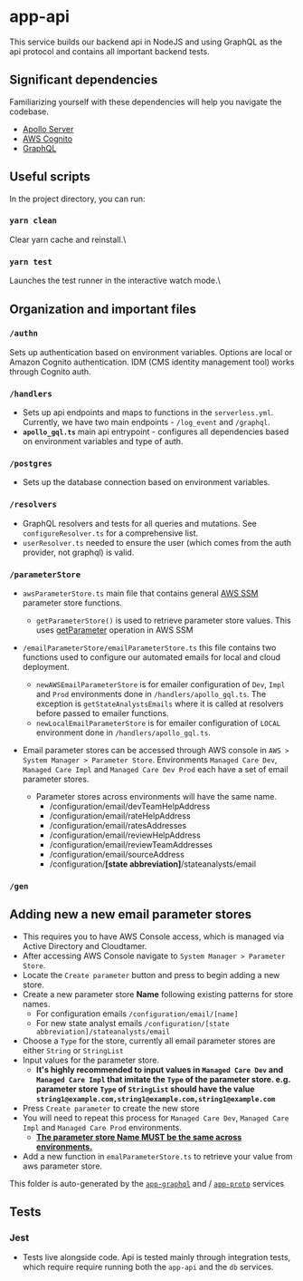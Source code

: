 # app-api

This service builds our backend api in NodeJS and using GraphQL as the api protocol and contains all important backend tests.

## Significant dependencies

Familiarizing yourself with these dependencies will help you navigate the codebase.

-   [Apollo Server](https://www.apollographql.com/docs/apollo-server/)
-   [AWS Cognito](https://docs.aws.amazon.com/cognito/latest/developerguide/what-is-amazon-cognito.html)
-   [GraphQL](https://graphql.org/learn/)

## Useful scripts

In the project directory, you can run:

### `yarn clean`

Clear yarn cache and reinstall.\

### `yarn test`

Launches the test runner in the interactive watch mode.\

## Organization and important files

### `/authn`

Sets up authentication based on environment variables. Options are local or Amazon Cognito authentication. IDM (CMS identity management tool) works through Cognito auth.

### `/handlers`

-   Sets up api endpoints and maps to functions in the `serverless.yml`. Currently, we have two main endpoints - `/log_event` and `/graphql`.
-   **`apollo_gql.ts`** main api entrypoint - configures all dependencies based on environment variables and type of auth.

### `/postgres`

-   Sets up the database connection based on environment variables.

### `/resolvers`

- GraphQL resolvers and tests for all queries and mutations. See `configureResolver.ts` for a comprehensive list.
- `userResolver.ts` needed to ensure the user (which comes from the auth provider, not graphql) is valid.

### `/parameterStore`

- `awsParameterStore.ts` main file that contains general [AWS SSM](https://docs.aws.amazon.com/AWSJavaScriptSDK/latest/AWS/SSM.html) parameter store functions.
  - `getParameterStore()` is used to retrieve parameter store values. This uses [getParameter](https://docs.aws.amazon.com/AWSJavaScriptSDK/latest/AWS/SSM.html#getParameter-property) operation in AWS SSM
  
- `/emailParameterStore/emailParameterStore.ts` this file contains two functions used to configure our automated emails for local and cloud deployment.
  - `newAWSEmailParameterStore` is for emailer configuration of `Dev`, `Impl` and `Prod` environments done in `/handlers/apollo_gql.ts`. The exception is `getStateAnalystsEmails` where it is called at resolvers before passed to emailer functions.
  - `newLocalEmailParameterStore` is for emailer configuration of `LOCAL` environment done in `/handlers/apollo_gql.ts`.

- Email parameter stores can be accessed through AWS console in `AWS > System Manager > Parameter Store`. Environments `Managed Care Dev`, `Managed Care Impl` and `Managed Care Dev Prod` each have a set of email parameter stores.
  - Parameter stores across environments will have the same name.
    - /configuration/email/devTeamHelpAddress 
    - /configuration/email/rateHelpAddress 
    - /configuration/email/ratesAddresses
    - /configuration/email/reviewHelpAddress 
    - /configuration/email/reviewTeamAddresses
    - /configuration/email/sourceAddress
    - /configuration/**[state abbreviation]**/stateanalysts/email

### `/gen`

## Adding new a new email parameter stores
- This requires you to have AWS Console access, which is managed via Active Directory and Cloudtamer.
- After accessing AWS Console navigate to `System Manager > Parameter Store`.
- Locate the `Create parameter` button and press to begin adding a new store.
- Create a new parameter store **Name** following existing patterns for store names.
    - For configuration emails `/configuration/email/[name]`
    - For new state analyst emails `/configuration/[state abbreviation]/stateanalysts/email`
- Choose a `Type` for the store, currently all email parameter stores are either `String` or `StringList`
- Input values for the parameter store.
    - **It's highly recommended to input values in `Managed Care Dev` and `Managed Care Impl` that imitate the `Type` of the parameter store. e.g. parameter store `Type` of `StringList` should have the value `string1@example.com,string1@example.com,string1@example.com`**
- Press `Create parameter` to create the new store
- You will need to repeat this process for `Managed Care Dev`, `Managed Care Impl` and `Managed Care Prod` environments. 
  - <u>**The parameter store Name MUST be the same across environments.**</u>
- Add a new function in `emalParameterStore.ts` to retrieve your value from aws parameter store.

This folder is auto-generated by the [`app-graphql`](../app-graphql) and / [`app-proto`](../app-proto) services

## Tests

### Jest

-   Tests live alongside code. Api is tested mainly through integration tests, which require require running both the `app-api` and the `db` services.
